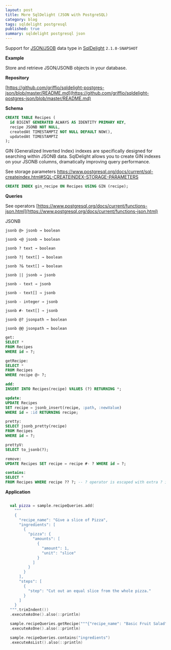 ```yaml
---
layout: post
title: More SqlDelight (JSON with PostgreSQL)
category: blog
tags: sqldelight postgresql 
published: true
summary: sqldelight postgresql json
---
```


Support for [JSON/JSOB](https://www.postgresql.org/docs/current/datatype-json.html) data type in [SqlDelight](https://cashapp.github.io/sqldelight/2.0.2/) `2.1.0-SNAPSHOT`

**Example**

Store and retrieve JSON/JSONB objects in your database.

**Repository**

[https://github.com/griffio/sqldelight-postgres-json/blob/master/README.md](https://github.com/griffio/sqldelight-postgres-json/blob/master/README.md)

**Schema**

```sql
CREATE TABLE Recipes (
  id BIGINT GENERATED ALWAYS AS IDENTITY PRIMARY KEY,
  recipe JSONB NOT NULL,
  createdAt TIMESTAMPTZ NOT NULL DEFAULT NOW(),
  updatedAt TIMESTAMPTZ
);
```

GIN (Generalized Inverted Index) indexes are specifically designed for searching within JSONB data. SqlDelight allows you to create GIN indexes on your JSONB columns, dramatically improving query performance.

See storage parameters [https://www.postgresql.org/docs/current/sql-createindex.html#SQL-CREATEINDEX-STORAGE-PARAMETERS
](https://www.postgresql.org/docs/current/sql-createindex.html#SQL-CREATEINDEX-STORAGE-PARAMETERS)

```sql
CREATE INDEX gin_recipe ON Recipes USING GIN (recipe);
```

**Queries**

See operators [https://www.postgresql.org/docs/current/functions-json.html](https://www.postgresql.org/docs/current/functions-json.html)

JSONB

```
jsonb @> jsonb → boolean

jsonb <@ jsonb → boolean

jsonb ? text → boolean

jsonb ?| text[] → boolean

jsonb ?& text[] → boolean

jsonb || jsonb → jsonb

jsonb - text → jsonb

jsonb - text[] → jsonb

jsonb - integer → jsonb

jsonb #- text[] → jsonb

jsonb @? jsonpath → boolean

jsonb @@ jsonpath → boolean
```

```sql
get:
SELECT *
FROM Recipes
WHERE id = ?;

getRecipe:
SELECT *
FROM Recipes
WHERE recipe @> ?;

add:
INSERT INTO Recipes(recipe) VALUES (?) RETURNING *;

update:
UPDATE Recipes
SET recipe = jsonb_insert(recipe, :path, :newValue)
WHERE id = :id RETURNING recipe;

pretty:
SELECT jsonb_pretty(recipe)
FROM Recipes
WHERE id = ?;

prettyV:
SELECT to_jsonb(?);

remove:
UPDATE Recipes SET recipe = recipe #- ? WHERE id = ?;

contains:
SELECT *
FROM Recipes WHERE recipe ?? ?; -- ? operator is escaped with extra ? in jdbc
```

**Application**

```kotlin

  val pizza = sample.recipeQueries.add(
    """
    {
      "recipe_name": "Give a slice of Pizza",
      "ingredients": [
        {
          "pizza": {
            "amounts": [
              {
                "amount": 1,
                "unit": "slice"
              }
            ]
          }
        }
      ],
      "steps": [
        {
          "step": "Cut out an equal slice from the whole pizza."
        }
      ]
    }
  """.trimIndent())
  .executeAsOne().also(::println)

  sample.recipeQueries.getRecipe("""{"recipe_name": "Basic Fruit Salad"}""")
  .executeAsOne().also(::println)

  sample.recipeQueries.contains("ingredients")
  .executeAsList().also(::println)

```
